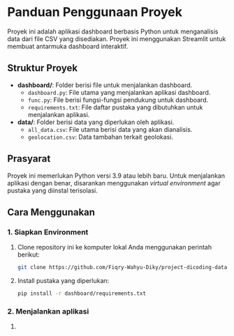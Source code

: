 # Panduan Penggunaan Proyek

Proyek ini adalah aplikasi dashboard berbasis Python untuk menganalisis data dari file CSV yang disediakan. Proyek ini menggunakan Streamlit untuk membuat antarmuka dashboard interaktif.

## Struktur Proyek

- **dashboard/**: Folder berisi file untuk menjalankan dashboard.
  - `dashboard.py`: File utama yang menjalankan aplikasi dashboard.
  - `func.py`: File berisi fungsi-fungsi pendukung untuk dashboard.
  - `requirements.txt`: File daftar pustaka yang dibutuhkan untuk menjalankan aplikasi.
- **data/**: Folder berisi data yang diperlukan oleh aplikasi.
  - `all_data.csv`: File utama berisi data yang akan dianalisis.
  - `geolocation.csv`: Data tambahan terkait geolokasi.

## Prasyarat

Proyek ini memerlukan Python versi 3.9 atau lebih baru. Untuk menjalankan aplikasi dengan benar, disarankan menggunakan *virtual environment* agar pustaka yang diinstal terisolasi.

## Cara Menggunakan

### 1. Siapkan Environment

1. Clone repository ini ke komputer lokal Anda menggunakan perintah berikut:
   ``` bash
   git clone https://github.com/Fiqry-Wahyu-Diky/project-dicoding-data-analis.git
   
3. Install pustaka yang diperlukan:
   ```bash
   pip install -r dashboard/requirements.txt

### 2. Menjalankan aplikasi

1. 
